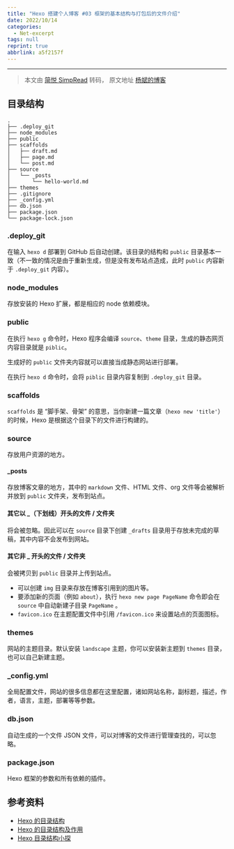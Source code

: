 ```yaml
---
title: "Hexo 搭建个人博客 #03 框架的基本结构与打包后的文件介绍"
date: 2022/10/14
categories:
  - Net-excerpt
tags: null
reprint: true
abbrlink: a5f2157f
---
```



---

> 本文由 [简悦 SimpRead](http://ksria.com/simpread/) 转码， 原文地址 [杨斌的博客](https://y0ngb1n.github.io/a/b821c4ca.html)


目录结构
----

```
.
├── .deploy_git
├── node_modules
├── public
├── scaffolds
│   ├── draft.md
│   ├── page.md
│   └── post.md
├── source
│   └── _posts
│       └── hello-world.md
├── themes
├── .gitignore
├── _config.yml
├── db.json
├── package.json
└── package-lock.json
```

### .deploy_git

在输入 `hexo d` 部署到 GitHub 后自动创建。该目录的结构和 `public` 目录基本一致（不一致的情况是由于重新生成，但是没有发布站点造成，此时 `public` 内容新于 `.deploy_git` 内容）。

### node_modules

存放安装的 Hexo 扩展，都是相应的 node 依赖模块。

### public

在执行 `hexo g` 命令时，Hexo 程序会编译 `source`、`theme` 目录，生成的静态网页内容目录就是 `piblic`。

生成好的 `public` 文件夹内容就可以直接当成静态网站进行部署。

在执行 `hexo d` 命令时，会将 `piblic` 目录内容复制到 `.deploy_git` 目录。

### scaffolds

`scaffolds` 是 “脚手架、骨架” 的意思，当你新建一篇文章（`hexo new 'title'`）的时候，Hexo 是根据这个目录下的文件进行构建的。

### source

存放用户资源的地方。

#### _posts

存放博客文章的地方，其中的 `markdown` 文件、HTML 文件、org 文件等会被解析并放到 `public` 文件夹，发布到站点。

#### 其它以 _（下划线）开头的文件 / 文件夹

将会被忽略。因此可以在 `source` 目录下创建 `_drafts` 目录用于存放未完成的草稿，其中内容不会发布到网站。

#### 其它非 _ 开头的文件 / 文件夹

会被拷贝到 `public` 目录并上传到站点。

*   可以创建 `img` 目录来存放在博客引用到的图片等。
*   要添加新的页面（例如 `about`），执行 `hexo new page PageName` 命令即会在 `source` 中自动新建子目录 `PageName` 。
*   `favicon.ico` 在主题配置文件中引用 `/favicon.ico` 来设置站点的页面图标。

### themes

网站的主题目录。默认安装 `landscape` 主题，你可以安装新主题到 `themes` 目录，也可以自己新建主题。

### _config.yml

全局配置文件，网站的很多信息都在这里配置，诸如网站名称，副标题，描述，作者，语言，主题，部署等等参数。

### db.json

自动生成的一个文件 JSON 文件，可以对博客的文件进行管理查找的，可以忽略。

### package.json

Hexo 框架的参数和所有依赖的插件。

参考资料
----

*   [Hexo 的目录结构](https://www.jianshu.com/p/17d55d420d94)
*   [Hexo 的目录结构及作用](http://syxiaqj.github.io/2014/02/18/structure-of-hexo/)
*   [Hexo 目录结构小探](https://yuchen-lea.github.io/2016-01-18-hexo-dir-struct/)